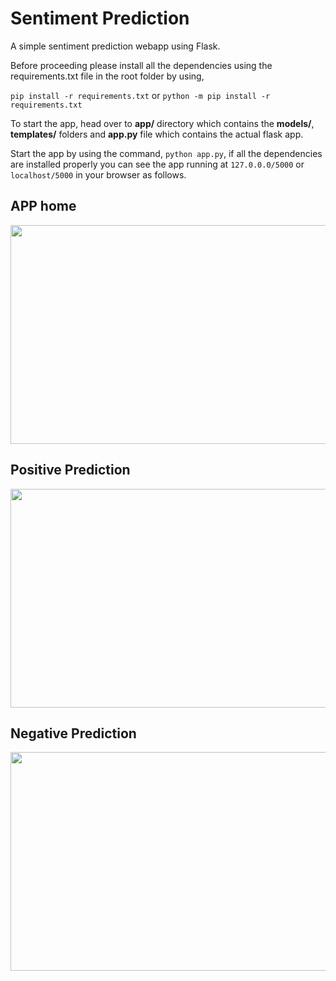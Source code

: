 # Sentiment Prediction

A simple sentiment prediction webapp using Flask.

Before proceeding please install all the dependencies using the requirements.txt file in the root folder by using,

```pip install -r requirements.txt``` or ```python -m pip install -r requirements.txt```


To start the app, head over to **app/** directory which contains the **models/**, **templates/** folders and **app.py** file which contains the actual flask app.

Start the app by using the command, ```python app.py```, if all the dependencies are installed properly you can see the app running at ```127.0.0.0/5000``` or ```localhost/5000``` in your browser as follows.


APP home
----
<img src="./images/app_home.png" height="350" width="650">


Positive Prediction
---- 

<img src="./images/app_pred_positive.png" height="350" width="650">


Negative Prediction
----

<img src="./images/app_pred_negative.png" height="350" width="650">

